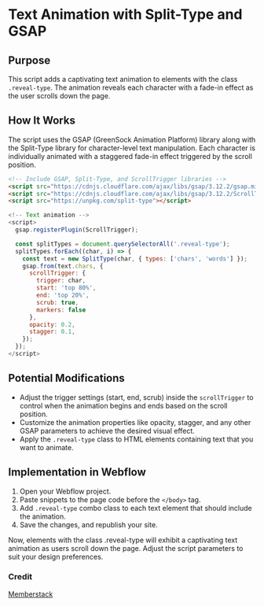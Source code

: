 # Text Animation with Split-Type and GSAP

## Purpose
This script adds a captivating text animation to elements with the class `.reveal-type`. The animation reveals each character with a fade-in effect as the user scrolls down the page.

## How It Works
The script uses the GSAP (GreenSock Animation Platform) library along with the Split-Type library for character-level text manipulation. Each character is individually animated with a staggered fade-in effect triggered by the scroll position.

```html
<!-- Include GSAP, Split-Type, and ScrollTrigger libraries -->
<script src="https://cdnjs.cloudflare.com/ajax/libs/gsap/3.12.2/gsap.min.js" integrity="sha512-16esztaSRplJROstbIIdwX3N97V1+pZvV33ABoG1H2OyTttBxEGkTsoIVsiP1iaTtM8b3+hu2kB6pQ4Clr5yug==" crossorigin="anonymous" referrerpolicy="no-referrer"></script>
<script src="https://cdnjs.cloudflare.com/ajax/libs/gsap/3.12.2/ScrollTrigger.min.js" integrity="sha512-Ic9xkERjyZ1xgJ5svx3y0u3xrvfT/uPkV99LBwe68xjy/mGtO+4eURHZBW2xW4SZbFrF1Tf090XqB+EVgXnVjw==" crossorigin="anonymous" referrerpolicy="no-referrer"></script>
<script src="https://unpkg.com/split-type"></script>
```

```javascript
<!-- Text animation -->
<script>
  gsap.registerPlugin(ScrollTrigger);

  const splitTypes = document.querySelectorAll('.reveal-type');
  splitTypes.forEach((char, i) => {
    const text = new SplitType(char, { types: ['chars', 'words'] });
    gsap.from(text.chars, {
      scrollTrigger: {
        trigger: char,
        start: 'top 80%',
        end: 'top 20%',
        scrub: true,
        markers: false
      },
      opacity: 0.2,
      stagger: 0.1,
    });
  });
</script>
```

## Potential Modifications
- Adjust the trigger settings (start, end, scrub) inside the `scrollTrigger` to control when the animation begins and ends based on the scroll position.
- Customize the animation properties like opacity, stagger, and any other GSAP parameters to achieve the desired visual effect.
- Apply the `.reveal-type` class to HTML elements containing text that you want to animate.

## Implementation in Webflow

1. Open your Webflow project.
2. Paste snippets to the page code before the `</body>` tag.
3. Add `.reveal-type` combo class to each text element that should include the animation.
4. Save the changes, and republish your site.

Now, elements with the class .reveal-type will exhibit a captivating text animation as users scroll down the page. Adjust the script parameters to suit your design preferences.

### Credit
[Memberstack](https://webflow.com/made-in-webflow/website/gsap-text-opacity-scrubbing)
